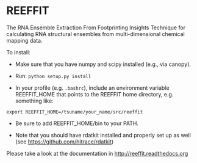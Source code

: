 REEFFIT
=======

The RNA Ensemble Extraction From Footprinting Insights Technique for calculating RNA structural ensembles from multi-dimensional chemical mapping data.

To install:
 
* Make sure that you have numpy and scipy installed (e.g., via canopy).

* Run:
 <code>python setup.py install</code>

* In your profile (e.g. <code>.bashrc</code>), include an environment variable REEFFIT_HOME that points to the REEFFIT home directory, e.g. something like:

<code>export REEFFIT_HOME=/tsuname/your_name/src/reeffit</code>

* Be sure to add REEFFIT_HOME/bin to your PATH.

* Note that you should have rdatkit installed and properly set up as well (see https://github.com/hitrace/rdatkit)


Please take a look at the documentation in http://reeffit.readthedocs.org


